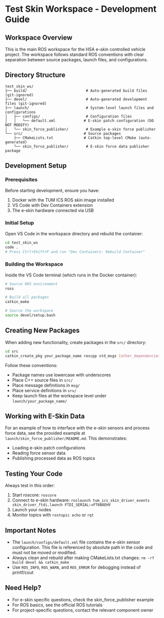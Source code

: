 # Test Skin Workspace - Development Guide

## Workspace Overview
This is the main ROS workspace for the HSA e-skin controlled vehicle project. The workspace follows standard ROS conventions with clear separation between source packages, launch files, and configurations.

## Directory Structure
```
test_skin_ws/
├── build/                           # Auto-generated build files (git-ignored)
├── devel/                           # Auto-generated development files (git-ignored)
├── launch/                          # System-level launch files and configurations
│   ├── configs/                     # Configuration files
│   │   └── default.xml             # E-skin patch configuration (DO NOT MODIFY)
│   └── skin_force_publisher/        # Example e-skin force publisher
└── src/                            # Source packages
    ├── CMakeLists.txt              # Catkin top-level CMake (auto-generated)
    └── skin_force_publisher/        # E-skin force data publisher package
```

## Development Setup

### Prerequisites
Before starting development, ensure you have:
1. Docker with the TUM ICS ROS skin image installed
2. VS Code with Dev Containers extension
3. The e-skin hardware connected via USB

### Initial Setup
Open VS Code in the workspace directory and rebuild the container:
```bash
cd test_skin_ws
code .
# Press Ctrl+Shift+P and run "Dev Containers: Rebuild Container"
```

### Building the Workspace
Inside the VS Code terminal (which runs in the Docker container):
```bash
# Source ROS environment
ross

# Build all packages
catkin_make

# Source the workspace
source devel/setup.bash
```

## Creating New Packages
When adding new functionality, create packages in the `src/` directory:
```bash
cd src
catkin_create_pkg your_package_name roscpp std_msgs [other_dependencies]
```

Follow these conventions:
- Package names use lowercase with underscores
- Place C++ source files in `src/`
- Place message definitions in `msg/`
- Place service definitions in `srv/`
- Keep launch files at the workspace level under `launch/your_package_name/`

## Working with E-Skin Data
For an example of how to interface with the e-skin sensors and process force data, see the provided example at `launch/skin_force_publisher/README.md`. This demonstrates:
- Loading e-skin patch configurations
- Reading force sensor data
- Publishing processed data as ROS topics

## Testing Your Code
Always test in this order:
1. Start roscore: `roscore`
2. Connect to e-skin hardware: `roslaunch tum_ics_skin_driver_events skin_driver_ftdi.launch FTDI_SERIAL:=FT6B8EHV`
3. Launch your nodes
4. Monitor topics with `rostopic echo` or `rqt`

## Important Notes
- The `launch/configs/default.xml` file contains the e-skin sensor configuration. This file is referenced by absolute path in the code and must not be moved or modified.
- Always clean and rebuild after making CMakeLists.txt changes: `rm -rf build devel && catkin_make`
- Use `ROS_INFO`, `ROS_WARN`, and `ROS_ERROR` for debugging instead of printf/cout

## Need Help?
- For e-skin specific questions, check the skin_force_publisher example
- For ROS basics, see the official ROS tutorials
- For project-specific questions, contact the relevant component owner